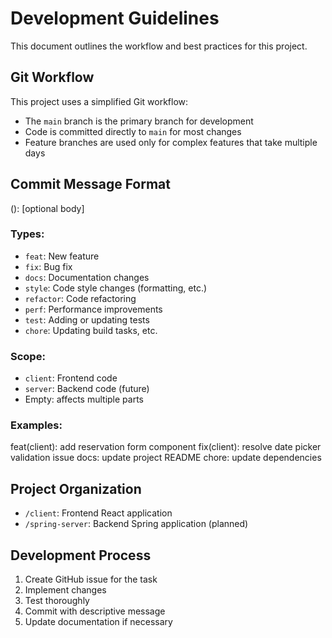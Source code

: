 # Development Guidelines

This document outlines the workflow and best practices for this project.

## Git Workflow

This project uses a simplified Git workflow:

- The `main` branch is the primary branch for development
- Code is committed directly to `main` for most changes
- Feature branches are used only for complex features that take multiple days

## Commit Message Format

<type>(<scope>): <subject>
[optional body]

### Types:

- `feat`: New feature
- `fix`: Bug fix
- `docs`: Documentation changes
- `style`: Code style changes (formatting, etc.)
- `refactor`: Code refactoring
- `perf`: Performance improvements
- `test`: Adding or updating tests
- `chore`: Updating build tasks, etc.

### Scope:

- `client`: Frontend code
- `server`: Backend code (future)
- Empty: affects multiple parts

### Examples:

feat(client): add reservation form component
fix(client): resolve date picker validation issue
docs: update project README
chore: update dependencies

## Project Organization

- `/client`: Frontend React application
- `/spring-server`: Backend Spring application (planned)

## Development Process

1. Create GitHub issue for the task
2. Implement changes
3. Test thoroughly
4. Commit with descriptive message
5. Update documentation if necessary
